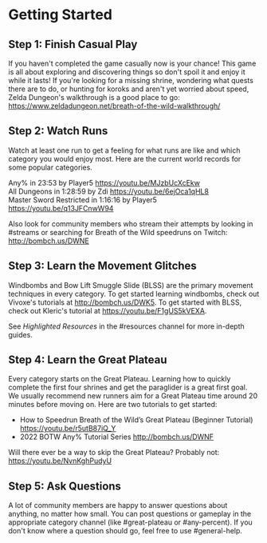 # Getting Started

## Step 1: Finish Casual Play

If you haven't completed the game casually now is your chance! This game is all about exploring and discovering things so don't spoil it and enjoy it while it lasts! If you're looking for a missing shrine, wondering what quests there are to do, or hunting for koroks and aren't yet worried about speed, Zelda Dungeon's walkthrough is a good place to go: https://www.zeldadungeon.net/breath-of-the-wild-walkthrough/


## Step 2: Watch Runs

Watch at least one run to get a feeling for what runs are like and which category you would enjoy most. Here are the current world records for some popular categories.

Any% in 23:53 by Player5 https://youtu.be/MJzbUcXcEkw  
All Dungeons in 1:28:59 by Zdi https://youtu.be/6ejOca1qHL8  
Master Sword Restricted in 1:16:16 by Player5 https://youtu.be/q13JFCnwW94

Also look for community members who stream their attempts by looking in #streams or searching for Breath of the Wild speedruns on Twitch: http://bombch.us/DWNE


## Step 3: Learn the Movement Glitches

Windbombs and Bow Lift Smuggle Slide (BLSS) are the primary movement techniques in every category. To get started learning windbombs, check out Vivoxe's tutorials at http://bombch.us/DWK5. To get started with BLSS, check out Kleric's tutorial at https://youtu.be/F1gUS5kVEXA.

See *Highlighted Resources* in the #resources channel for more in-depth guides.

## Step 4: Learn the Great Plateau

Every category starts on the Great Plateau. Learning how to quickly complete the first four shrines and get the paraglider is a great first goal. We usually recommend new runners aim for a Great Plateau time around 20 minutes before moving on. Here are two tutorials to get started:
* How to Speedrun Breath of the Wild’s Great Plateau (Beginner Tutorial) https://youtu.be/r5utB87iQ_Y
* 2022 BOTW Any% Tutorial Series http://bombch.us/DWNF

Will there ever be a way to skip the Great Plateau? Probably not: https://youtu.be/NvnKghPudyU

## Step 5: Ask Questions

A lot of community members are happy to answer questions about anything, no matter how small. You can post questions or gameplay in the appropriate category channel (like #great-plateau or #any-percent). If you don't know where a question should go, feel free to use #general-help.
